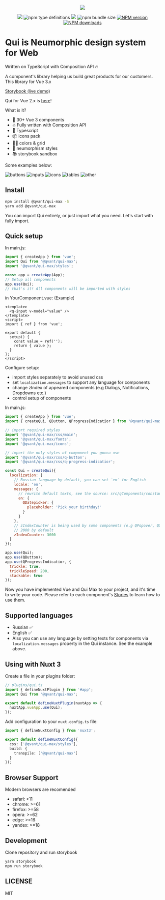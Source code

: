 <p align="center">
  <img src="/.readme-assets/qui-logo.svg?raw=true" />
</p>

<p align="center" class="unchanged rich-diff-level-one">
  <img src="https://img.shields.io/badge/vue-3.x-brightgreen">
  <img alt="npm type definitions" src="https://img.shields.io/npm/types/@qvant/qui-max">
  <a href="https://github.com/storybooks/storybook" target="_blank"><img src="https://raw.githubusercontent.com/storybooks/brand/master/badge/badge-storybook.svg"></a>
  <img alt="npm bundle size" src="https://img.shields.io/bundlephobia/minzip/@qvant/qui-max?color=brightgreen">
  <span class="badge-npmversion"><a href="https://npmjs.org/package/@qvant/qui-max" title="View this project on NPM"><img src="https://img.shields.io/npm/v/@qvant/qui-max.svg" alt="NPM version" /></a></span>
  <span class="badge-npmdownloads"><a href="https://npmjs.org/package/@qvant/qui-max" title="View this project on NPM"><img src="https://img.shields.io/npm/dm/@qvant/qui-max.svg" alt="NPM downloads" /></a></span>
</p>

<p align="center" class="unchanged rich-diff-level-one">

# Qui is Neumorphic design system for Web

Written on TypeScript with Composition API 🔥

A component's library helping us build great products for our customers.
This library for Vue 3.x

[Storybook (live demo)](https://qvant-lab.github.io/qui-max/)

Qui for Vue 2.x is [here](https://github.com/Qvant-lab/qui)!

What is it?

- 🔩 30+ Vue 3 components
- 🔥 Fully written with Composition API
- 🔑 Typescript
- 📦 icons pack
- 🏳️‍🌈 colors & grid
- 🥷 neumorphism styles
- 📚 storybook sandbox

Some examples below:

![buttons](/.readme-assets/buttons.jpg?raw=true)
![inputs](/.readme-assets/inputs.gif?raw=true)
![icons](/.readme-assets/icons.gif?raw=true)
![tables](/.readme-assets/tables.jpg?raw=true)
![other](/.readme-assets/other.jpg?raw=true)

## Install

```bash
npm install @qvant/qui-max -S
yarn add @qvant/qui-max
```

You can import Qui entirely, or just import what you need. Let's start with fully import.

## Quick setup

In main.js:

```js
import { createApp } from 'vue';
import Qui from '@qvant/qui-max';
import '@qvant/qui-max/styles';

const app = createApp(App);
// Setup all components
app.use(Qui);
// that's it! All components will be imported with styles
```

in YourComponent.vue: (Example)

```vue
<template>
  <q-input v-model="value" />
</template>
<script>
import { ref } from 'vue';

export default {
  setup() {
    const value = ref('');
    return { value };
  }
};
</script>
```

Configure setup:

- import styles separately to avoid unused css
- set `localization.messages` to support any language for components
- change zIndex of appeared components (e.g Dialogs, Notifications, Dropdowns etc.)
- control setup of components

In main.js:

```js
import { createApp } from 'vue';
import { createQui, QButton, QProgressIndicatior } from '@qvant/qui-max';

// import required styles
import '@qvant/qui-max/css/main';
import '@qvant/qui-max/fonts';
import '@qvant/qui-max/icons';

// import the only styles of component you gonna use
import '@qvant/qui-max/css/q-button';
import '@qvant/qui-max/css/q-progress-indicatior';

const Qui = createQui({
  localization: {
    // Russian language by default, you can set `en` for English
    locale: 'en',
    messages: {
      // rewrite default texts, see the source: src/qComponents/constants/locales
      en: {
        QDatepicker: {
          placeholder: 'Pick your birthday!'
        }
      }
    },
    // zIndexCounter is being used by some components (e.g QPopover, QSelect, QDialog ...etc)
    // 2000 by default
    zIndexCounter: 3000
  }
});

app.use(Qui);
app.use(QButton);
app.use(QProgressIndicatior, {
  trickle: true,
  trickleSpeed: 200,
  stackable: true
});
```

Now you have implemented Vue and Qui Max to your project, and it's time to write your code.
Please refer to each component's [Stories](https://qvant-lab.github.io/qui-max/) to learn how to use them.

## Supported languages

- Russian ✅
- English ✅
- Also you can use any language by setting texts for components via `localization.messages` property in the Qui instance. See the example above.

## Using with Nuxt 3

Create a file in your plugins folder:

```ts
// plugins/qui.ts
import { defineNuxtPlugin } from '#app';
import Qui from '@qvant/qui-max';

export default defineNuxtPlugin(nuxtApp => {
  nuxtApp.vueApp.use(Qui);
});
```

Add configuration to your `nuxt.config.ts` file:

```ts
import { defineNuxtConfig } from 'nuxt3';

export default defineNuxtConfig({
  css: ['@qvant/qui-max/styles'],
  build: {
    transpile: ['@qvant/qui-max']
  }
});
```

## Browser Support

Modern browsers are recomended

- safari: >11
- chrome: >=61
- firefox: >=58
- opera: >=62
- edge: >=16
- yandex: >=18

## Development

Clone repository and run storybook

```bash
yarn storybook
npm run storybook
```

## LICENSE

MIT
